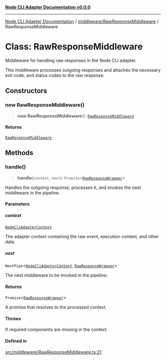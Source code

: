 [**Node CLI Adapter Documentation v0.0.0**](../../../README.md)

***

[Node CLI Adapter Documentation](../../../modules.md) / [middleware/RawResponseMiddleware](../README.md) / RawResponseMiddleware

# Class: RawResponseMiddleware

Middleware for handling raw responses in the Node CLI adapter.

This middleware processes outgoing responses and attaches the necessary exit code, and status codes to the raw response.

## Constructors

### new RawResponseMiddleware()

> **new RawResponseMiddleware**(): [`RawResponseMiddleware`](RawResponseMiddleware.md)

#### Returns

[`RawResponseMiddleware`](RawResponseMiddleware.md)

## Methods

### handle()

> **handle**(`context`, `next`): `Promise`\<[`RawResponseWrapper`](../../../RawResponseWrapper/classes/RawResponseWrapper.md)\>

Handles the outgoing response, processes it, and invokes the next middleware in the pipeline.

#### Parameters

##### context

[`NodeCliAdapterContext`](../../../declarations/interfaces/NodeCliAdapterContext.md)

The adapter context containing the raw event, execution context, and other data.

##### next

`NextPipe`\<[`NodeCliAdapterContext`](../../../declarations/interfaces/NodeCliAdapterContext.md), [`RawResponseWrapper`](../../../RawResponseWrapper/classes/RawResponseWrapper.md)\>

The next middleware to be invoked in the pipeline.

#### Returns

`Promise`\<[`RawResponseWrapper`](../../../RawResponseWrapper/classes/RawResponseWrapper.md)\>

A promise that resolves to the processed context.

#### Throws

If required components are missing in the context.

#### Defined in

[src/middleware/RawResponseMiddleware.ts:21](https://github.com/stonemjs/node-cli-adapter/blob/30743f7aaaae46db17826e810be4549d56406b6f/src/middleware/RawResponseMiddleware.ts#L21)
